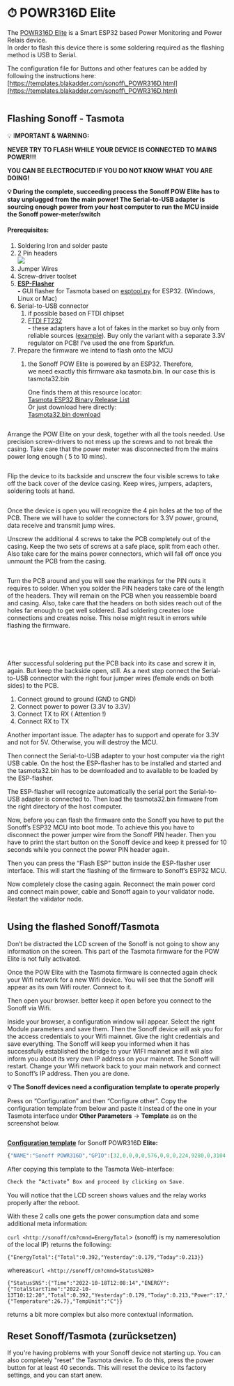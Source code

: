 # ⏱ POWR316D Elite

The [POWR316D Elite](https://www.amazon.de/Energiemessung-%C3%9Cberlastschutz-Energieeinsparung-Reichweite-Sprachsteuerung/dp/B09XB3RZB9/ref=sr\_1\_2?\_\_mk\_de\_DE=%C3%85M%C3%85%C5%BD%C3%95%C3%91\&keywords=Sonoff%2BPOWR3\&sr=8-2\&th=1) is a Smart ESP32 based Power Monitoring and Power Relais device.\
In order to flash this device there is some soldering required as the flashing method is USB to Serial.

The configuration file for Buttons and other features can be added by following the instructions here: [https://templates.blakadder.com/sonoff\_POWR316D.html](https://templates.blakadder.com/sonoff\_POWR316D.html)

<figure><img src="../../.gitbook/assets/image (20).png" alt=""><figcaption></figcaption></figure>

## Flashing Sonoff - Tasmota

💡 I**MPORTANT & WARNING:**

**NEVER TRY TO FLASH WHILE YOUR DEVICE IS CONNECTED TO MAINS POWER!!!**

**YOU CAN BE ELECTROCUTED IF YOU DO NOT KNOW WHAT YOU ARE DOING!**



**💡 During the complete, succeeding process the Sonoff POW Elite has to stay unplugged from the main power! The Serial-to-USB adapter is sourcing enough power from your host computer to run the MCU inside the Sonoff power-meter/switch**



#### Prerequisites:

1. Soldering Iron and solder paste
2. 2 Pin headers\
   ![](<../../.gitbook/assets/image (27).png>)
3. Jumper Wires
4. Screw-driver toolset
5. [**ESP-Flasher**](https://github.com/Jason2866/ESP\_Flasher)\
   **-** GUI flasher for Tasmota based on [esptool.py](http://esptool.py) for ESP32. (Windows, Linux or Mac)
6. Serial-to-USB connector
   1. if possible based on FTDI chipset
   2. [FTDI FT232](https://www.ftdichip.com/Products/ICs/FT232R.htm)\
      \- these adapters have a lot of fakes in the market so buy only from reliable sources ([example](https://www.sparkfun.com/products/13746)). Buy only the variant with a separate 3.3V regulator on PCB! I’ve used the one from Sparkfun.
7. Prepare the firmware we intend to flash onto the MCU
   1.  the Sonoff POW Elite is powered by an ESP32. Therefore,\
       we need exactly this firmware aka tasmota.bin. In our case this is tasmota32.bin

       One finds them at this resource locator:\
       [Tasmota ESP32 Binary Release List](http://ota.tasmota.com/tasmota32/release/)\
       Or just download here directly:\
       [Tasmota32.bin download](https://ota.tasmota.com/tasmota32/release/tasmota32.bin)

<figure><img src="../../.gitbook/assets/image (28).png" alt=""><figcaption></figcaption></figure>

Arrange the POW Elite on your desk, together with all the tools needed. Use precision screw-drivers to not mess up the screws and to not break the casing. Take care that the power meter was disconnected from the mains power long enough ( 5 to 10 mins).

<figure><img src="../../.gitbook/assets/image (29).png" alt=""><figcaption></figcaption></figure>

Flip the device to its backside and unscrew the four visible screws to take off the back cover of the device casing. Keep wires, jumpers, adapters, soldering tools at hand.

<figure><img src="../../.gitbook/assets/image (33).png" alt=""><figcaption></figcaption></figure>

Once the device is open you will recognize the 4 pin holes at the top of the PCB. There we will have to solder the connectors for 3.3V power, ground, data receive and transmit jump wires.

Unscrew the additional 4 screws to take the PCB completely out of the casing. Keep the two sets of screws at a safe place, split from each other. Also take care for the mains power connectors, which will fall off once you unmount the PCB from the casing.

<figure><img src="../../.gitbook/assets/image (32).png" alt=""><figcaption></figcaption></figure>

Turn the PCB around and you will see the markings for the PIN outs it requires to solder. When you solder the PIN headers take care of the length of the headers. They will remain on the PCB when you reassemble board and casing. Also, take care that the headers on both sides reach out of the holes far enough to get well soldered. Bad soldering creates lose connections and creates noise. This noise might result in errors while flashing the firmware.

<figure><img src="../../.gitbook/assets/image (34).png" alt=""><figcaption></figcaption></figure>



<figure><img src="../../.gitbook/assets/image (35).png" alt=""><figcaption></figcaption></figure>

<figure><img src="../../.gitbook/assets/image (36).png" alt=""><figcaption></figcaption></figure>

<figure><img src="../../.gitbook/assets/image (38).png" alt=""><figcaption></figcaption></figure>

After successful soldering put the PCB back into its case and screw it in, again. But keep the backside open, still. As a next step connect the Serial-to-USB connector with the right four jumper wires (female ends on both sides) to the PCB.

1. Connect ground to ground (GND to GND)
2. Connect power to power (3.3V to 3.3V)
3. Connect TX to RX ( Attention !)
4. Connect RX to TX

Another important issue. The adapter has to support and operate for 3.3V and not for 5V. Otherwise, you will destroy the MCU.

Then connect the Serial-to-USB adapter to your host computer via the right USB cable. On the host the ESP-flasher has to be installed and started and the tasmota32.bin has to be downloaded and to available to be loaded by the ESP-flasher.

The ESP-flasher will recognize automatically the serial port the Serial-to-USB adapter is connected to. Then load the tasmota32.bin firmware from the right directory of the host computer.

Now, before you can flash the firmware onto the Sonoff you have to put the Sonoff’s ESP32 MCU into boot mode. To achieve this you have to disconnect the power jumper wire from the Sonoff PIN header. Then you have to print the start button on the Sonoff device and keep it pressed for 10 seconds while you connect the power PIN header again.

Then you can press the “Flash ESP” button inside the ESP-flasher user interface. This will start the flashing of the firmware to Sonoff’s ESP32 MCU.

Now completely close the casing again. Reconnect the main power cord and connect main power, cable and Sonoff again to your validator node. Restart the validator node.

<figure><img src="../../.gitbook/assets/image (39).png" alt=""><figcaption></figcaption></figure>

## Using the flashed Sonoff/Tasmota

Don’t be distracted the LCD screen of the Sonoff is not going to show any information on the screen. This part of the Tasmota firmware for the POW Elite is not fully activated.

Once the POW Elite with the Tasmota firmware is connected again check your Wifi network for a new Wifi device. You will see that the Sonoff will appear as its own Wifi router. Connect to it.

Then open your browser. better keep it open before you connect to the Sonoff via Wifi.

Inside your browser, a configuration window will appear. Select the right Module parameters and save them. Then the Sonoff device will ask you for the access credentials to your Wifi mainnet. Give the right credentials and save everything. The Sonoff will keep you informed when it has successfully established the bridge to your WIFI mainnet and it will also inform you about its very own IP address on your mainnet. The Sonoff will restart. Change your Wifi network back to your main network and connect to Sonoff’s IP address. Then you are done.

**💡 The Sonoff devices need a configuration template to operate properly**

Press on “Configuration” and then “Configure other”. Copy the configuration template from below and paste it instead of the one in your Tasmota interface under **Other Parameters** → **Template** as on the screenshot below.

<figure><img src="../../.gitbook/assets/image (41).png" alt=""><figcaption></figcaption></figure>

[**Configuration template**](https://templates.blakadder.com/sonoff\_POWR316D.html) for Sonoff POWR316D **Elite:**

```jsx
{"NAME":"Sonoff POWR316D","GPIO":[32,0,0,0,0,576,0,0,0,224,9280,0,3104,0,320,0,0,0,0,0,0,9184,9248,9216,0,0,0,0,0,0,0,0,0,0,0,0],"FLAG":0,"BASE":1}
```

After copying this template to the Tasmota Web-interface:

```jsx
Check the “Activate” Box and proceed by clicking on Save.
```



You will notice that the LCD screen shows values and the relay works properly after the reboot.

With these 2 calls one gets the power consumption data and some additional meta information:

`curl <http://sonoff/cm?cmnd=EnergyTotal`> (sonoff) is my nameresolution of the local IP) returns the following:

```
{"EnergyTotal":{"Total":0.392,"Yesterday":0.179,"Today":0.213}}
```

whereas`curl <http://sonoff/cm?cmnd=Status%208`>

```
{"StatusSNS":{"Time":"2022-10-18T12:08:14","ENERGY":{"TotalStartTime":"2022-10-13T10:12:20","Total":0.392,"Yesterday":0.179,"Today":0.213,"Power":17,"ApparentPower":36,"ReactivePower":32,"Factor":0.47,"Voltage":230,"Current":0.156},"ESP32":{"Temperature":26.7},"TempUnit":"C"}}
```

returns a bit more complex but also more contextual information.

## Reset Sonoff/Tasmota (zurücksetzen)

If you're having problems with your Sonoff device not starting up. You can also completely "reset" the Tasmota device. To do this, press the power button for at least 40 seconds. This will reset the device to its factory settings, and you can start anew.
